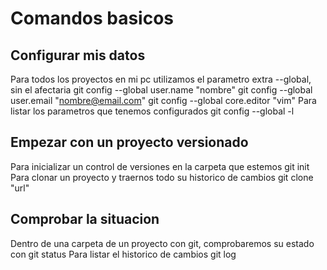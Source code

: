 Comandos basicos
================

Configurar mis datos 
--------------------
Para todos los proyectos en mi pc utilizamos el parametro extra --global, sin el afectaria
  git config --global user.name "nombre"
  git config --global user.email "nombre@email.com"
  git config --global core.editor "vim"
Para listar los parametros que tenemos configurados
  git config --global -l
  
Empezar con un proyecto versionado
----------------------------------
Para inicializar un control de versiones en la carpeta que estemos
  git init
Para clonar un proyecto y traernos todo su historico de cambios
  git clone "url"
  
Comprobar la situacion
----------------------
Dentro de una carpeta de un proyecto con git, comprobaremos su estado con
  git status
Para listar el historico de cambios
  git log




